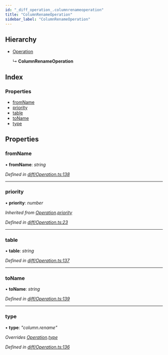 ```yaml
---
id: "_diff_operation_.columnrenameoperation"
title: "ColumnRenameOperation"
sidebar_label: "ColumnRenameOperation"
---
```


## Hierarchy

* [Operation](_diff_operation_.operation.md)

  ↳ **ColumnRenameOperation**

## Index

### Properties

* [fromName](_diff_operation_.columnrenameoperation.md#fromname)
* [priority](_diff_operation_.columnrenameoperation.md#priority)
* [table](_diff_operation_.columnrenameoperation.md#table)
* [toName](_diff_operation_.columnrenameoperation.md#toname)
* [type](_diff_operation_.columnrenameoperation.md#type)

## Properties

###  fromName

• **fromName**: *string*

*Defined in [diff/Operation.ts:138](https://github.com/aerogear/graphback/blob/b39280e7/packages/graphql-migrations/src/diff/Operation.ts#L138)*

___

###  priority

• **priority**: *number*

*Inherited from [Operation](_diff_operation_.operation.md).[priority](_diff_operation_.operation.md#priority)*

*Defined in [diff/Operation.ts:23](https://github.com/aerogear/graphback/blob/b39280e7/packages/graphql-migrations/src/diff/Operation.ts#L23)*

___

###  table

• **table**: *string*

*Defined in [diff/Operation.ts:137](https://github.com/aerogear/graphback/blob/b39280e7/packages/graphql-migrations/src/diff/Operation.ts#L137)*

___

###  toName

• **toName**: *string*

*Defined in [diff/Operation.ts:139](https://github.com/aerogear/graphback/blob/b39280e7/packages/graphql-migrations/src/diff/Operation.ts#L139)*

___

###  type

• **type**: *"column.rename"*

*Overrides [Operation](_diff_operation_.operation.md).[type](_diff_operation_.operation.md#type)*

*Defined in [diff/Operation.ts:136](https://github.com/aerogear/graphback/blob/b39280e7/packages/graphql-migrations/src/diff/Operation.ts#L136)*
